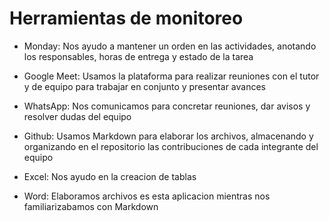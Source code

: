 # Herramientas de monitoreo

* Monday: Nos ayudo a mantener un orden en las actividades, anotando los responsables, horas de entrega y estado de la tarea

*	Google Meet: Usamos la plataforma para realizar reuniones con el tutor y de equipo para trabajar en conjunto y presentar avances

* WhatsApp: Nos comunicamos para concretar reuniones, dar avisos y resolver dudas del equipo

*	Github: Usamos Markdown para elaborar los archivos, almacenando y organizando en el repositorio las contribuciones de cada integrante del equipo 

* Excel: Nos ayudo en la creacion de tablas

* Word: Elaboramos archivos es esta aplicacion mientras nos familiarizabamos con Markdown
